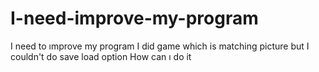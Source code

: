 I-need-improve-my-program
=========================

I need to ımprove my program I did game which is matching picture but  I couldn't do save load option How can  ı do it 

